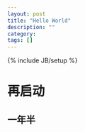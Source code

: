 ```yaml
---
layout: post
title: "Hello World"
description: ""
category: 
tags: []
---
```

{% include JB/setup %}
# 再启动 #
## 一年半 ##
